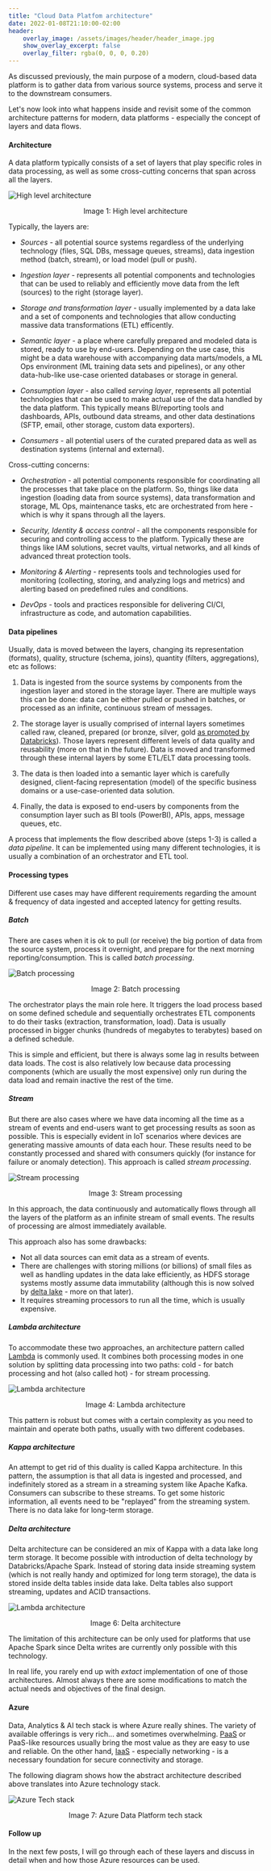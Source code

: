 ```yaml
---
title: "Cloud Data Platfom architecture"
date: 2022-01-08T21:10:00-02:00
header:
    overlay_image: /assets/images/header/header_image.jpg
    show_overlay_excerpt: false
    overlay_filter: rgba(0, 0, 0, 0.20)
---
```


As discussed previously, the main purpose of a modern, cloud-based data platform is to gather data from various source systems, process and serve it to the downstream consumers. 

Let's now look into what happens inside and revisit some of the common architecture patterns for modern, data platforms - especially the concept of layers and data flows.

#### Architecture

A data platform typically consists of a set of layers that play specific roles in data processing, as well as some cross-cutting concerns that span across all the layers.

![High level architecture](/assets/images/cdp-arch/high-level.svg)
<p style="text-align: center;">Image 1: High level architecture</p>

Typically, the layers are:

- *Sources* - all potential source systems regardless of the underlying technology (files, SQL DBs, message queues, streams), data ingestion method (batch, stream), or load model (pull or push).

- *Ingestion layer* - represents all potential components and technologies that can be used to reliably and efficiently move data from the left (sources) to the right (storage layer).

- *Storage and transformation layer* - usually implemented by a data lake and a set of components and technologies that allow conducting massive data transformations (ETL) efficently.

- *Semantic layer* - a place where carefully prepared and modeled data is stored, ready to use by end-users. Depending on the use case, this might be a data warehouse with accompanying data marts/models, a ML Ops environment (ML training data sets and pipelines), or any other data-hub-like use-case oriented databases or storage in general.

- *Consumption layer* - also called *serving layer*, represents all potential technologies that can be used to make actual use of the data handled by the data platform. This typically means BI/reporting tools and dashboards, APIs, outbound data streams, and other data destinations (SFTP, email, other storage, custom data exporters).

- *Consumers* - all potential users of the curated prepared data as well as destination systems (internal and external).

Cross-cutting concerns:

- *Orchestration* - all potential components responsible for coordinating all the processes that take place on the platform. So, things like data ingestion (loading data from source systems), data transformation and storage, ML Ops, maintenance tasks, etc are orchestrated from here - which is why it spans through all the layers.

- *Security, Identity & access control* - all the components responsible for securing and controlling access to the platform. Typically these are things like IAM solutions, secret vaults, virtual networks, and all kinds of advanced threat protection tools.

- *Monitoring & Alerting* - represents tools and technologies used for monitoring (collecting, storing, and analyzing logs and metrics) and alerting based on predefined rules and conditions.

- *DevOps* - tools and practices responsible for delivering CI/CI, infrastructure as code, and automation capabilities.


#### Data pipelines

Usually, data is moved between the layers, changing its representation (formats), quality, structure (schema, joins), quantity (filters, aggregations), etc as follows:

1. Data is ingested from the source systems by components from the ingestion layer and stored in the storage layer. There are multiple ways this can be done: data can be either pulled or pushed in batches, or processed as an infinite, continuous stream of messages.

2. The storage layer is usually comprised of internal layers sometimes called raw, cleaned, prepared (or bronze, silver, gold [as promoted by Databricks](https://databricks.com/blog/2019/08/14/productionizing-machine-learning-with-delta-lake.html)). Those layers represent different levels of data quality and reusability (more on that in the future). Data is moved and transformed through these internal layers by some ETL/ELT data processing tools. 

3. The data is then loaded into a semantic layer which is carefully designed, client-facing representation (model) of the specific business domains or a use-case-oriented data solution.

4. Finally, the data is exposed to end-users by components from the consumption layer such as BI tools (PowerBI), APIs, apps, message queues, etc.

A process that implements the flow described above (steps 1-3) is called a *data pipeline*. It can be implemented using many different technologies, it is usually a combination of an orchestrator and ETL tool. 

#### Processing types

Different use cases may have different requirements regarding the amount & frequency of data ingested and accepted latency for getting results.

##### Batch

There are cases when it is ok to pull (or receive) the big portion of data from the source system, process it overnight, and prepare for the next morning reporting/consumption. This is called *batch processing*. 

![Batch processing](/assets/images/cdp-arch/batch.svg)
<p style="text-align: center;">Image 2: Batch processing</p>

The orchestrator plays the main role here. It triggers the load process based on some defined schedule and sequentially orchestrates ETL components to do their tasks (extraction, transformation, load). Data is usually processed in bigger chunks (hundreds of megabytes to terabytes) based on a defined schedule. 

This is simple and efficient, but there is always some lag in results between data loads. The cost is also relatively low because data processing components (which are usually the most expensive) only run during the data load and remain inactive the rest of the time.

##### Stream

But there are also cases where we have data incoming all the time as a stream of events and end-users want to get processing results as soon as possible. This is especially evident in IoT scenarios where devices are generating massive amounts of data each hour. These results need to be constantly processed and shared with consumers quickly (for instance for failure or anomaly detection). This approach is called *stream processing*.

![Stream processing](/assets/images/cdp-arch/stream.svg)
<p style="text-align: center;">Image 3: Stream processing</p>

In this approach, the data continuously and automatically flows through all the layers of the platform as an infinite stream of small events. The results of processing are almost immediately available.

This approach also has some drawbacks: 
- Not all data sources can emit data as a stream of events.
- There are challenges with storing millions (or billions) of small files as well as handling updates in the data lake efficiently, as HDFS storage systems mostly assume data immutability (although this is now solved by [delta lake](https://delta.io/) - more on that later).
 - It requires streaming processors to run all the time, which is usually expensive.

##### Lambda architecture

To accommodate these two approaches, an architecture pattern called [Lambda](https://databricks.com/glossary/lambda-architecture) is commonly used. It combines both processing modes in one solution by splitting data processing into two paths: cold - for batch processing and hot (also called hot) - for stream processing. 

![Lambda architecture](/assets/images/cdp-arch/lambda.svg)
<p style="text-align: center;">Image 4: Lambda architecture</p>

This pattern is robust but comes with a certain complexity as you need to maintain and operate both paths, usually with two different codebases.

##### Kappa architecture

An attempt to get rid of this duality is called Kappa architecture. In this pattern, the assumption is that all data is ingested and processed, and indefinitely stored as a stream in a streaming system like Apache Kafka. Consumers can subscribe to these streams. To get some historic information, all events need to be "replayed" from the streaming system. There is no data lake for long-term storage.
 
##### Delta architecture

Delta architecture can be considered an mix of Kappa with a data lake long term storage. It become possible with introduction of delta technology by Databricks/Apache Spark. Instead of storing data inside streaming system (which is not really handy and optimized for long term storage), the data is stored inside delta tables inside data lake. Delta tables also support streaming, updates and ACID transactions.

![Lambda architecture](/assets/images/cdp-arch/delta.svg)
<p style="text-align: center;">Image 6: Delta architecture</p>

The limitation of this architecture can be only used for platforms that use Apache Spark since Delta writes are currently only possible with this technology.

In real life, you rarely end up with *extact* implementation of one of those architectures. Almost always there are some modifications to match the actual needs and objectives of the final design.

#### Azure 

Data, Analytics & AI tech stack is where Azure really shines. The variety of available offerings is very rich... and sometimes overwhelming. [PaaS](https://azure.microsoft.com/en-us/overview/what-is-paas/) or PaaS-like resources usually bring the most value as they are easy to use and reliable. On the other hand, [IaaS](https://azure.microsoft.com/en-us/overview/what-is-iaas/) - especially networking - is a necessary foundation for secure connectivity and storage.

The following diagram shows how the abstract architecture described above translates into Azure technology stack.

![Azure Tech stack](/assets/images/cdp-arch/tech-stack.svg)
<p style="text-align: center;">Image 7: Azure Data Platform tech stack</p>

#### Follow up
In the next few posts, I will go through each of these layers and discuss in detail when and how those Azure resources can be used.
